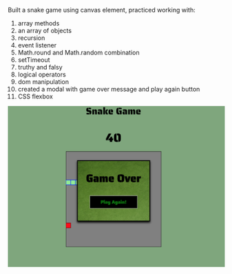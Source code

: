 Built a snake game using canvas element, practiced working with: 
1) array methods 
2) an array of objects 
2) recursion
3) event listener
4) Math.round and Math.random combination 
5) setTimeout 
6) truthy and falsy
7) logical operators 
8) dom manipulation
9) created a modal with game over message and play again button
10) CSS flexbox 

![Snake Game Screen Shot](/images/ScreenShot.png)

